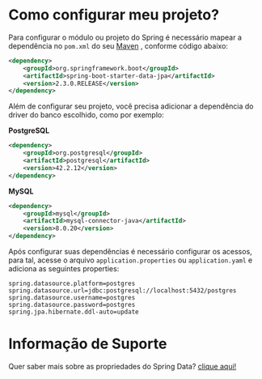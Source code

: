 # Como configurar meu projeto?

Para configurar o módulo ou projeto do Spring é necessário mapear a dependência no `pom.xml` do seu [Maven](https://maven.apache.org/what-is-maven.html)
, conforme código abaixo:

```xml
<dependency>
    <groupId>org.springframework.boot</groupId>
    <artifactId>spring-boot-starter-data-jpa</artifactId>
    <version>2.3.0.RELEASE</version>
</dependency>
```

Além de configurar seu projeto, você precisa adicionar a dependência do driver do banco escolhido, como por exemplo:

**PostgreSQL**

```xml
<dependency>
    <groupId>org.postgresql</groupId>
    <artifactId>postgresql</artifactId>
    <version>42.2.12</version>
</dependency>
```

**MySQL**

```xml
<dependency>
    <groupId>mysql</groupId>
    <artifactId>mysql-connector-java</artifactId>
    <version>8.0.20</version>
</dependency>
```

Após configurar suas dependências é necessário configurar os acessos, para tal, acesse o arquivo `application.properties` 
ou `application.yaml` e adiciona as seguintes properties:

```properties
spring.datasource.platform=postgres
spring.datasource.url=jdbc:postgresql://localhost:5432/postgres
spring.datasource.username=postgres
spring.datasource.password=postgres
spring.jpa.hibernate.ddl-auto=update
```

# Informação de Suporte

Quer saber mais sobre as propriedades do Spring Data? [clique aqui!](https://docs.spring.io/spring-boot/docs/current/reference/html/appendix-application-properties.html#data-properties)
